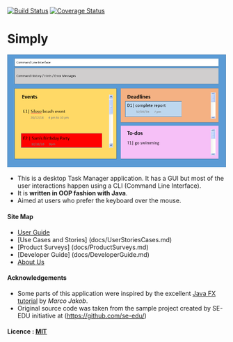 [![Build Status](https://travis-ci.org/CS2103AUG2016-T10-C1/main.svg?branch=master)](https://travis-ci.org/CS2103AUG2016-T10-C1/main)
[![Coverage Status](https://coveralls.io/repos/github/CS2103AUG2016-T10-C1/main/badge.svg?branch=master)](https://coveralls.io/github/CS2103AUG2016-T10-C1/main?branch=master)

# Simply

<img src="docs/images/Startup3.PNG" width="600"><br>

* This is a desktop Task Manager application. It has a GUI but most of the user interactions happen using 
  a CLI (Command Line Interface).
* It is **written in OOP fashion with Java**.
* Aimed at users who prefer the keyboard over the mouse. 
  
#### Site Map
* [User Guide](docs/UserGuide.md) 
* [Use Cases and Stories] (docs/UserStoriesCases.md)
* [Product Surveys] (docs/ProductSurveys.md)
* [Developer Guide] (docs/DeveloperGuide.md)
* [About Us](docs/AboutUs.md)



#### Acknowledgements

* Some parts of this application were inspired by the excellent 
  [Java FX tutorial](http://code.makery.ch/library/javafx-8-tutorial/) by *Marco Jakob*. 
* Original source code was taken from the sample project created by SE-EDU initiative at (https://github.com/se-edu/)


#### Licence : [MIT](LICENSE)
